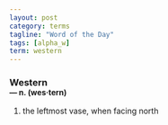 ```yaml
---
layout: post
category: terms
tagline: "Word of the Day"
tags: [alpha_w]
term: western
---
```


<h3>Western<br/> <small>&mdash; n. (wes<span>&middot;</span>tern)</small></h3>
<p><ol><li>the leftmost vase, when facing north</li>
</ol></p>
